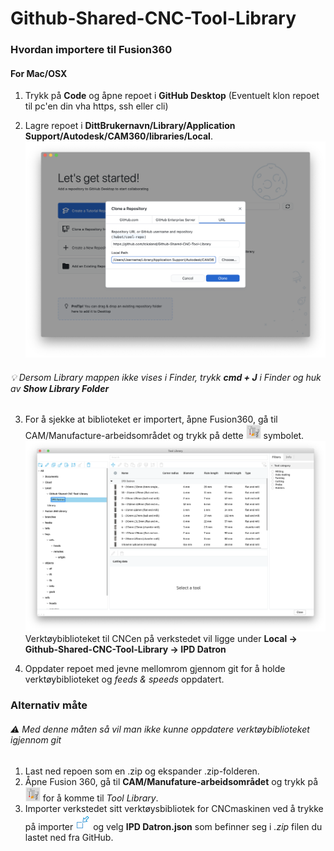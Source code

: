 # Github-Shared-CNC-Tool-Library

 
### Hvordan importere til Fusion360

#### For Mac/OSX

1. Trykk på **Code** og åpne repoet i **GitHub Desktop** (Eventuelt klon repoet til pc'en din vha https, ssh eller cli)

2. Lagre repoet i **DittBrukernavn/Library/Application Support/Autodesk/CAM360/libraries/Local**.
![Add Repo GitHub Desktop](https://github.com/tckaland/Github-Shared-CNC-Tool-Library/blob/master/GitHubDesktopAddRepo.png?raw=true)
###### :bulb: Dersom Library mappen ikke vises i Finder, trykk **cmd + J** i Finder og huk av **Show Library Folder**

3. For å sjekke at biblioteket er importert, åpne Fusion360, gå til CAM/Manufacture-arbeidsområdet og trykk på dette 
![Tool Library Button](https://github.com/tckaland/Github-Shared-CNC-Tool-Library/blob/master/ToolLibrarySymbol.png?raw=true)
 symbolet. 
 ![Tool Library Location](https://github.com/tckaland/Github-Shared-CNC-Tool-Library/blob/master/ToolLibraryInFusion.png?raw=true)
 Verktøybiblioteket til CNCen på verkstedet vil ligge under **Local -> Github-Shared-CNC-Tool-Library -> IPD Datron**

3. Oppdater repoet med jevne mellomrom gjennom git for å holde verktøybiblioteket og *feeds & speeds* oppdatert.


### Alternativ måte
###### :warning: *Med denne måten så vil man ikke kunne oppdatere verktøybiblioteket igjennom git*

1. Last ned repoen som en .zip og ekspander .zip-folderen.
2. Åpne Fusion 360, gå til **CAM/Manufature-arbeidsområdet** og trykk på ![Tool Library Button](https://github.com/tckaland/Github-Shared-CNC-Tool-Library/blob/master/ToolLibrarySymbol.png?raw=true) for å komme til *Tool Library*. 
3. Importer verkstedet sitt verktøysbibliotek for CNCmaskinen ved å trykke på importer ![Import Button](https://github.com/tckaland/Github-Shared-CNC-Tool-Library/blob/master/ImportLibrarySymbol.png?raw=true) og velg **IPD Datron.json** som befinner seg i *.zip* filen du lastet ned fra GitHub.


